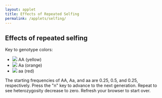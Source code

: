 ```yaml
---
layout: applet
title: Effects of Repeated Selfing
permalink: /applets/selfing/
---
```


## Effects of repeated selfing

Key to genotype colors:
* ![](https://via.placeholder.com/20.png/FEFF0B/000000?text=+) AA (yellow)
* ![](https://via.placeholder.com/20.png/F08D08/000000?text=+) Aa (orange)
* ![](https://via.placeholder.com/20.png/FF0000/FFFFFF?text=+) aa (red)

The starting frequencies of AA, Aa, and aa are 0.25, 0.5, and 0.25, respectively. 
Press the "n" key to advance to the next generation. Repeat to see heterozygosity decrease to zero. 
Refresh your browser to start over.

<div id="arbitrary"></div>
<script type="text/javascript">
    // The MIT License (MIT)
    // 
    // Copyright (c) 2019 Paul O. Lewis
    // 
    // Permission is hereby granted, free of charge, to any person obtaining a copy
    // of this software and associated documentation files (the “Software”), to deal
    // in the Software without restriction, including without limitation the rights
    // to use, copy, modify, merge, publish, distribute, sublicense, and/or sell
    // copies of the Software, and to permit persons to whom the Software is
    // furnished to do so, subject to the following conditions:
    // 
    // The above copyright notice and this permission notice shall be included in all
    // copies or substantial portions of the Software.
    // 
    // THE SOFTWARE IS PROVIDED “AS IS”, WITHOUT WARRANTY OF ANY KIND, EXPRESS OR
    // IMPLIED, INCLUDING BUT NOT LIMITED TO THE WARRANTIES OF MERCHANTABILITY,
    // FITNESS FOR A PARTICULAR PURPOSE AND NONINFRINGEMENT. IN NO EVENT SHALL THE
    // AUTHORS OR COPYRIGHT HOLDERS BE LIABLE FOR ANY CLAIM, DAMAGES OR OTHER
    // LIABILITY, WHETHER IN AN ACTION OF CONTRACT, TORT OR OTHERWISE, ARISING FROM,
    // OUT OF OR IN CONNECTION WITH THE SOFTWARE OR THE USE OR OTHER DEALINGS IN THE
    // SOFTWARE.
    // 
    // written by Paul O. Lewis 10-Apr-2019
    
    // width and height of svg
    var plot_w = 600;
    var plot_h = 600;
    var status_h = 50;
    
    // There indivrows x indivcols diploid individuals
    var indivrows = 16;
    var indivcols = 16;
    
    // Dimensions of cells in which individuals are shown
    var wcell = plot_w/indivcols;
    var hcell = plot_h/indivrows;
    var cell_avg_diam = (wcell + hcell)/2;
    
    // Radius of circle representing a single individual
    var rindiv = 0.3*cell_avg_diam;

    // Determines amount of Gaussian jigger to impart to each individual's position
    //var jigger_stdev = 0.3*cell_avg_diam;
    
    // Genotype colors
    var genotype_color = ["yellow", "orange", "red"];
    
    // Initialize heterozygosity and frequency of A allele
    var freqAA = 0.25;
    var freqAa = 0.50;
    var freqaa = 0.25;
    
    // Returns index into data vector of individual on row indivrow, column indivcol
    function getDataIndex(indivrow, indivcol) {
        return indivrow*indivcols + indivcol;
    }
    
    // Randomly draw a genotype given frequencies of AA, Aa, and aa.
    function drawOneGenotype(pp, pq2, qq, self_fertilize) {
        let u = Math.random();
        if (u < pp)
            return 0;
        else if (u < pp + pq2) {
            if (self_fertilize) {
                let uu = Math.random();
                if (uu < 0.25)
                    return 0;
                else if (uu < 0.75)
                    return 1;
                else
                    return 2;
                }
            else
                return 1;
            }
        else
            return 2;
    }
    
    // Draw n genotypes
    function drawNGenotypes(n, self_fertilize, initialize) {
        let v = [];
        let nTotal = 0;
        let nAA = 0;
        let nAa = 0;
        let naa = 0;
        if (initialize) {
            nTotal = indivrows*indivcols;
            nAA = Math.floor(0.25*nTotal);
            nAa = Math.floor(0.5*nTotal);
            naa = Math.floor(0.25*nTotal);
            if (nAA + nAa + naa != nTotal) {
                console.log("ERROR: number of individuals in each population should be a multiple of 4");
            }
            for (let i = 0; i < nAA; i++) {
                v.push(0);
            }
            for (let i = 0; i < nAa; i++) {
                v.push(1);
            }
            for (let i = 0; i < naa; i++) {
                v.push(2);
            }
        }
        else {
            for (k = 0; k < n; k++) {
                let g = drawOneGenotype(freqAA, freqAa, freqaa, self_fertilize);
                v.push(g);
                if (g == 0)
                    nAA++;
                else if (g == 1)
                    nAa++;
                else 
                    naa++;
            }
            nTotal = nAA + nAa + naa;
        }
        freqAA = nAA/nTotal;
        freqAa = nAa/nTotal;
        freqaa = naa/nTotal;
        return v;
    }   
    
    function getCellX(indivcol) {
        return wcell*(indivcol + 0.5);
    }       
    
    function getCellY(indivrow) {
        return status_h + hcell*(indivrow + 0.5);
    }       
    
    // Data for individuals is stored as list of objects containing information about each individual
    var indiv_data = [];
    let n = indivrows*indivcols;
    let v = drawNGenotypes(n, false, true);
    for (let i = 0; i < indivrows; i++) {
        for (let j = 0; j < indivcols; j++) {
            let x = getCellX(j);
            let y = getCellY(i);
            indiv_data.push({"i":i, "j":j, "x":x, "y":y, "genotype":v[i*indivcols + j]});
        }
    }
    
    function getStatusText() {
        return "AA = " + freqAA.toFixed(3) + ", Aa = " + freqAa.toFixed(3) + ", aa = " + freqaa.toFixed(3);
    }
    
    function nextGeneration() {
        let n = indivrows*indivcols;
        let v = drawNGenotypes(n, true, false);
        for (let i = 0; i < indivrows; i++) {
            for (let j = 0; j < indivcols; j++) {
                let x = getCellX(j);
                let y = getCellY(i);
                let indiv = getDataIndex(i, j);
                indiv_data[indiv].genotype = v[i*indivcols + j];
            }
        }
        d3.selectAll("circle.indiv")
            .attr("cx", function(d) {return d.x;})
            .attr("cy", function(d) {return d.y;})
            .attr("fill", function(d) {return genotype_color[d.genotype];});
        d3.select("text#status")
            .text(getStatusText());
        CenterTextInRect(status_text, 0, 0, plot_w, status_h);                 
    }
    
    // Data for lines surrounding population
    var line_data = [];
    
    // top
    let x1 = 0;
    let x2 = plot_w;
    let y1 = status_h;
    let y2 = status_h;
    line_data.push({"x1":x1, "x2":x2, "y1":y1, "y2":y2});

    // bottom
    x1 = 0;
    x2 = plot_w;
    y1 = status_h + plot_h;
    y2 = status_h + plot_h;
    line_data.push({"x1":x1, "x2":x2, "y1":y1, "y2":y2});

    // left
    x1 = 0;
    x2 = 0;
    y1 = status_h;
    y2 = status_h + plot_h;
    line_data.push({"x1":x1, "x2":x2, "y1":y1, "y2":y2});
    
    // right
    x1 = plot_w;
    x2 = plot_w;
    y1 = status_h;
    y2 = status_h + plot_h;
    line_data.push({"x1":x1, "x2":x2, "y1":y1, "y2":y2});
    
    function CenterTextInRect(text_element, x, y, w, h) {
        // center text_element horizontally
        text_element.attr("text-anchor", "middle");
        text_element.attr("x", x + w/2);

        // center text_element vertically
        text_element.attr("y", 0);
        var bb = text_element.node().getBBox();
        var descent = bb.height + bb.y;
        text_element.attr("y", y + h/2 + bb.height/2 - descent);
        }

    // Listen and react to keystrokes
    function keyDown() {
        console.log("key was pressed: " + d3.event.keyCode);
        if (d3.event.keyCode == 78) {
            // 78 is the "n" key
            nextGeneration();
        }
    }
    d3.select("body")
        .on("keydown", keyDown);

    // Select DIV element already created (see above) to hold SVG
    var plot_div = d3.select("div#arbitrary");

    // Create SVG element
    var plot_svg = plot_div.append("svg")
        .attr("width", plot_w)
        .attr("height", plot_h + status_h);

    // Create rect outlining entire area of SVG
    plot_svg.append("rect")
        .attr("x", 0)
        .attr("y", status_h)
        .attr("width", plot_w)
        .attr("height", plot_h + status_h)
        .attr("fill", "lavender");
        
    // Create circles representing individuals
    plot_svg.selectAll("circle.indiv")
        .data(indiv_data)
        .enter()
        .append("circle")
        .attr("class", "indiv")
        .attr("cx", function(d) {return d.x;})
        .attr("cy", function(d) {return d.y;})
        .attr("r", rindiv)
        .attr("fill", function(d) {return genotype_color[d.genotype];})
        .attr("stroke", "black");

    // Create blue line from center of plot area to right edge
    plot_svg.selectAll("line.popbounds")
        .data(line_data)
        .enter()
        .append("line")
        .attr("class", "popbounds")
        .attr("x1", function(d) {return d.x1;})
        .attr("y1", function(d) {return d.y1;})
        .attr("x2", function(d) {return d.x2;})
        .attr("y2", function(d) {return d.y2;})
        .attr("stroke", "black");
        
    var status_text = plot_svg.append("text")
        .attr("id", "status")
        .attr("x", plot_w/2)
        .attr("y", status_h/2)
        .attr("font-family", "Verdana")
        .attr("font-size", "12pt")
        .text(getStatusText());
    CenterTextInRect(status_text, 0, 0, plot_w, status_h);                 
</script>
